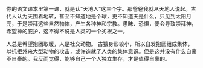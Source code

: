 你的语文课本里第一课，就是认“天地人”这三个字。那爸爸我就从天地人说起。古代人认为天围着地转，甚至不知道地是个球，更不知道天是什么，只见到太阳月亮，于是崇拜这些自然物体，产生各种神和宗教。愚昧、恐惧，便会导致崇拜神，希望神的庇护，这不得不说是人类的一个劣根之一。

人总是希望抱团取暖，人是社交动物。
古猿身形较小，所以自发抱团组成集体，以抗拒外来大型动物的攻击，或许造就了人类的集体意识。但是这并没有什么自豪不自豪的。我反而觉得，能够自己一个人独立生存，才是值得自豪的。

